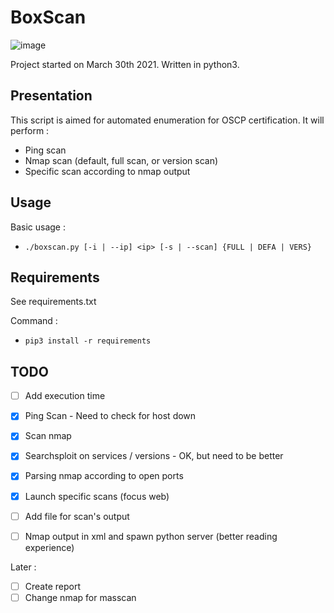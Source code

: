 # BoxScan

![image](https://user-images.githubusercontent.com/41334665/114028605-f478ff80-9878-11eb-900e-f54254e99e7d.png)

Project started on March 30th 2021.
Written in python3.

## Presentation

This script is aimed for automated enumeration for OSCP certification.
It will perform :
- Ping scan
- Nmap scan (default, full scan, or version scan)
- Specific scan according to nmap output

## Usage

Basic usage :
- `./boxscan.py [-i | --ip] <ip> [-s | --scan] {FULL | DEFA | VERS}`

## Requirements

See requirements.txt

Command :
- `pip3 install -r requirements`

## TODO

- [ ] Add execution time
- [X] Ping Scan - Need to check for host down
- [X] Scan nmap

- [X] Searchsploit on services / versions - OK, but need to be better
- [X] Parsing nmap according to open ports
- [X] Launch specific scans (focus web)
- [ ] Add file for scan's output 
- [ ] Nmap output in xml and spawn python server (better reading experience)

Later :
- [ ] Create report
- [ ] Change nmap for masscan

